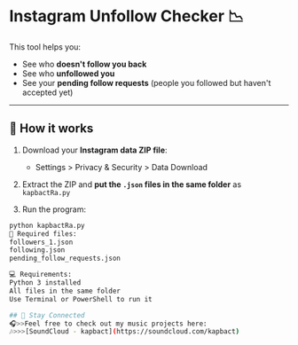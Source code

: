 # Instagram Unfollow Checker 📉

This tool helps you:

- See who **doesn't follow you back**
- See who **unfollowed you**
- See your **pending follow requests** (people you followed but haven't accepted yet)
---
## 🧠 How it works

1. Download your **Instagram data ZIP file**:
   - Settings > Privacy & Security > Data Download

2. Extract the ZIP and **put the `.json` files in the same folder** as `kapbactRa.py`

3. Run the program:

```bash
python kapbactRa.py
📂 Required files:
followers_1.json
following.json
pending_follow_requests.json

💻 Requirements:
Python 3 installed
All files in the same folder
Use Terminal or PowerShell to run it

## 📡 Stay Connected
🎧>>Feel free to check out my music projects here:  
🎶>>>[SoundCloud - kapbact](https://soundcloud.com/kapbact)

